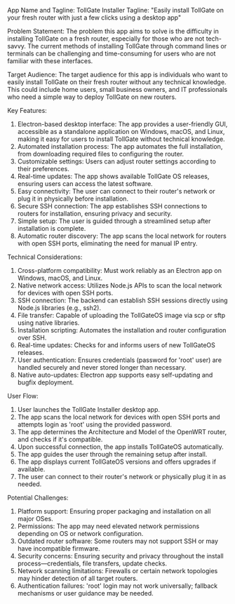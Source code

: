 App Name and Tagline: TollGate Installer
Tagline: "Easily install TollGate on your fresh router with just a few clicks using a desktop app"

Problem Statement:
The problem this app aims to solve is the difficulty in installing TollGate on a fresh router, especially for those who are not tech-savvy. The current methods of installing TollGate through command lines or terminals can be challenging and time-consuming for users who are not familiar with these interfaces.

Target Audience:
The target audience for this app is individuals who want to easily install TollGate on their fresh router without any technical knowledge. This could include home users, small business owners, and IT professionals who need a simple way to deploy TollGate on new routers.

Key Features:

1. Electron-based desktop interface: The app provides a user-friendly GUI, accessible as a standalone application on Windows, macOS, and Linux, making it easy for users to install TollGate without technical knowledge.
2. Automated installation process: The app automates the full installation, from downloading required files to configuring the router.
3. Customizable settings: Users can adjust router settings according to their preferences.
4. Real-time updates: The app shows available TollGate OS releases, ensuring users can access the latest software.
5. Easy connectivity: The user can connect to their router's network or plug it in physically before installation.
6. Secure SSH connection: The app establishes SSH connections to routers for installation, ensuring privacy and security.
7. Simple setup: The user is guided through a streamlined setup after installation is complete.
8. Automatic router discovery: The app scans the local network for routers with open SSH ports, eliminating the need for manual IP entry.

Technical Considerations:

1. Cross-platform compatibility: Must work reliably as an Electron app on Windows, macOS, and Linux.
2. Native network access: Utilizes Node.js APIs to scan the local network for devices with open SSH ports.
3. SSH connection: The backend can establish SSH sessions directly using Node.js libraries (e.g., ssh2).
4. File transfer: Capable of uploading the TollGateOS image via scp or sftp using native libraries.
5. Installation scripting: Automates the installation and router configuration over SSH.
6. Real-time updates: Checks for and informs users of new TollGateOS releases.
7. User authentication: Ensures credentials (password for 'root' user) are handled securely and never stored longer than necessary.
8. Native auto-updates: Electron app supports easy self-updating and bugfix deployment.

User Flow:

1. User launches the TollGate Installer desktop app.
2. The app scans the local network for devices with open SSH ports and attempts login as 'root' using the provided password.
3. The app determines the Architecture and Model of the OpenWRT router, and checks if it's compatible.
4. Upon successful connection, the app installs TollGateOS automatically.
5. The app guides the user through the remaining setup after install.
6. The app displays current TollGateOS versions and offers upgrades if available.
7. The user can connect to their router's network or physically plug it in as needed.

Potential Challenges:

1. Platform support: Ensuring proper packaging and installation on all major OSes.
2. Permissions: The app may need elevated network permissions depending on OS or network configuration.
3. Outdated router software: Some routers may not support SSH or may have incompatible firmware.
4. Security concerns: Ensuring security and privacy throughout the install process—credentials, file transfers, update checks.
5. Network scanning limitations: Firewalls or certain network topologies may hinder detection of all target routers.
6. Authentication failures: 'root' login may not work universally; fallback mechanisms or user guidance may be needed.